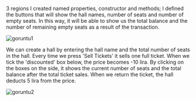 3 regions I created named properties, constructor and methods; I defined the buttons that will show the hall names, number of seats and number of empty seats. In this way, it will be able
to show us the total balance and the number of remaining empty seats as a result of the transaction.

![goruntu1](https://github.com/beyzacaglayan/Cinema/assets/54523165/83a0cc4d-53d6-4265-ba99-5172a30bf747)

We can create a hall by entering the hall name and the total number of seats in the hall. Every time we press 'Sell Tickets' it sells one full ticket. When we tick the 'discounted' box below,
the price becomes -10 lira. By clicking on the boxes on the side, it shows the current number of seats and the total balance after the total ticket sales.
When we return the ticket, the hall deducts 5 lira from the price.

![goruntu2](https://github.com/beyzacaglayan/Cinema/assets/54523165/fa59f437-ad1d-4523-a666-702cb18b83ec)
